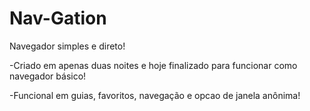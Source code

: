 # Nav-Gation
Navegador simples e direto!

-Criado em apenas duas noites e hoje finalizado para funcionar como navegador básico!

-Funcional em guias, favoritos, navegação e opcao de janela anônima!

